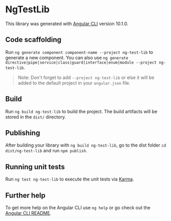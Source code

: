 # NgTestLib

This library was generated with [Angular CLI](https://github.com/angular/angular-cli) version 10.1.0.

## Code scaffolding

Run `ng generate component component-name --project ng-test-lib` to generate a new component. You can also use `ng generate directive|pipe|service|class|guard|interface|enum|module --project ng-test-lib`.
> Note: Don't forget to add `--project ng-test-lib` or else it will be added to the default project in your `angular.json` file. 

## Build

Run `ng build ng-test-lib` to build the project. The build artifacts will be stored in the `dist/` directory.

## Publishing

After building your library with `ng build ng-test-lib`, go to the dist folder `cd dist/ng-test-lib` and run `npm publish`.

## Running unit tests

Run `ng test ng-test-lib` to execute the unit tests via [Karma](https://karma-runner.github.io).

## Further help

To get more help on the Angular CLI use `ng help` or go check out the [Angular CLI README](https://github.com/angular/angular-cli/blob/master/README.md).
